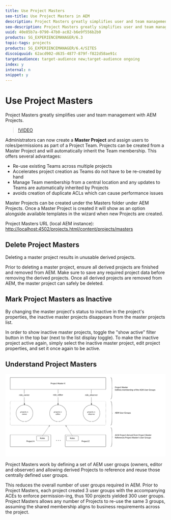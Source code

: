 ```yaml
---
title: Use Project Masters
seo-title: Use Project Masters in AEM
description: Project Masters greatly simplifies user and team management with AEM Projects.
seo-description: Project Masters greatly simplifies user and team management with AEM Projects.
uuid: 40e85b7a-0790-47b0-ac82-b6e9f556b2b0
products: SG_EXPERIENCEMANAGER/6.3
topic-tags: projects
products: SG_EXPERIENCEMANAGER/6.4/SITES
discoiquuid: 62acd902-d635-4877-879f-f822d58ae91c
targetaudience: target-audience new;target-audience ongoing
index: y
internal: n
snippet: y
---
```


# Use Project Masters

Project Masters greatly simplifies user and team management with AEM Projects.

>[!VIDEO](https://video.tv.adobe.com/v/17740/?quality=9)

Administrators can now create a **Master Project** and assign users to roles/permissions as part of a Project Team. Projects can be created from a Master Project and will automatically inherit the Team membership. This offers several advantages:

* Re-use existing Teams across multiple projects
* Accelerates project creation as Teams do not have to be re-created by hand
* Manage Team membership from a central location and any updates to Teams are automatically inherited by Projects
* avoids creation of duplicate ACLs which can cause performance issues

Master Projects can be created under the Masters folder under AEM Projects. Once a Master Project is created it will show as an option alongside available templates in the wizard when new Projects are created.

Project Masters URL (local AEM instance): [http://localhost:4502/projects.html/content/projects/masters](http://localhost:4502/projects.html/content/projects/masters)

## Delete Project Masters

Deleting a master project results in unusable derived projects. 

Prior to deleting a master project, ensure all derived projects are finished and removed from AEM. Make sure to save any required project data before removing the derived projects. Once all derived projects are removed from AEM, the master project can safely be deleted.

## Mark Project Masters as Inactive

By changing the master project's status to inactive in the project's properties, the inactive master projects disappears from the master projects list. 

In order to show inactive master projects, toggle the "show active" filter button in the top bar (next to the list display toggle). To make the inactive project active again, simply select the inactive master project, edit project properties, and set it once again to be active.

## Understand Project Masters

![Project masters technical view](assets/use-project-masters.png)

Project Masters work by defining a set of AEM user groups (owners, editor and observer) and allowing derived Projects to reference and reuse those centrally defined user groups.

This reduces the overall number of user groups required in AEM. Prior to Project Masters, each project created 3 user groups with the accompanying ACEs to enforce permission-ing, thus 100 projects yielded 300 user groups. Project Masters allows any number of Projects to re-use the same 3 groups, assuming the shared membership aligns to business requirements across the project.
